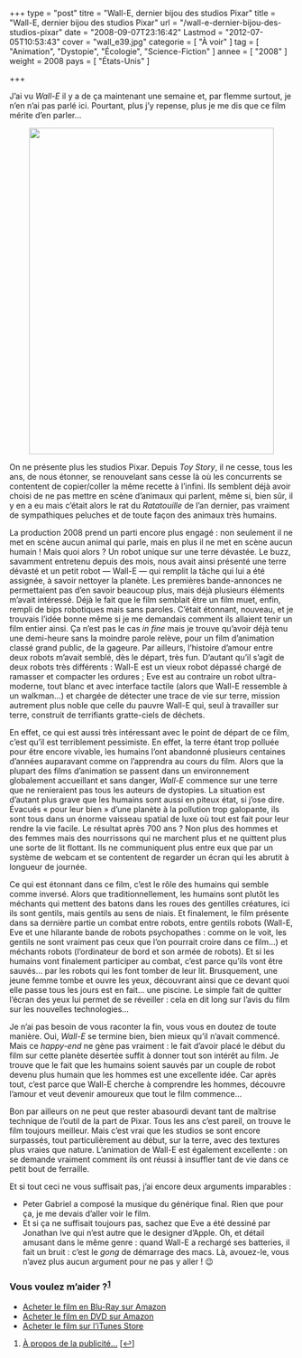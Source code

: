 +++
type = "post"
titre = "Wall-E, dernier bijou des studios Pixar"
title = "Wall-E, dernier bijou des studios Pixar"
url = "/wall-e-dernier-bijou-des-studios-pixar"
date = "2008-09-07T23:16:42"
Lastmod = "2012-07-05T10:53:43"
cover = "wall_e39.jpg"
categorie = [ "À voir" ]
tag = [ "Animation", "Dystopie", "Écologie", "Science-Fiction" ]
annee = [ "2008" ]
weight = 2008
pays = [ "États-Unis" ]

+++

<p>J&rsquo;ai vu <em>Wall-E</em> il y a de ça maintenant une semaine et, par flemme surtout, je n&rsquo;en n&rsquo;ai pas parlé ici. Pourtant, plus j&rsquo;y repense, plus je me dis que ce film mérite d&rsquo;en parler&#8230;</p>
<p style="text-align: center;"><a href="http://www.allocine.fr/film/fichefilm_gen_cfilm=123734.html"><img class="alignnone size-full wp-image-539" title="18948378_w434_h_q80" src="18948378_w434_h_q80.jpg" alt="" width="434" height="578" /></a></p>
<p>On ne présente plus les studios Pixar. Depuis <em>Toy Story</em>, il ne cesse, tous les ans, de nous étonner, se renouvelant sans cesse là où les concurrents se contentent de copier/coller la même recette à l&rsquo;infini. Ils semblent déjà avoir choisi de ne pas mettre en scène d&rsquo;animaux qui parlent, même si, bien sûr, il y en a eu mais c&rsquo;était alors le rat du <em>Ratatouille</em> de l&rsquo;an dernier, pas vraiment de sympathiques peluches et de toute façon des animaux très humains.</p>
<p>La production 2008 prend un parti encore plus engagé : non seulement il ne met en scène aucun animal qui parle, mais en plus il ne met en scène aucun humain ! Mais quoi alors ? Un robot unique sur une terre dévastée. Le buzz, savamment entretenu depuis des mois, nous avait ainsi présenté une terre dévasté et un petit robot — Wall-E — qui remplit la tâche qui lui a été assignée, à savoir nettoyer la planète. Les premières bande-annonces ne permettaient pas d&rsquo;en savoir beaucoup plus, mais déjà plusieurs éléments m&rsquo;avait intéressé. Déjà le fait que le film semblait être un film muet, enfin, rempli de bips robotiques mais sans paroles. C&rsquo;était étonnant, nouveau, et je trouvais l&rsquo;idée bonne même si je me demandais comment ils allaient tenir un film entier ainsi. Ça n&rsquo;est pas le cas <em>in fine</em> mais je trouve qu&rsquo;avoir déjà tenu une demi-heure sans la moindre parole relève, pour un film d&rsquo;animation classé grand public, de la gageure. Par ailleurs, l&rsquo;histoire d&rsquo;amour entre deux robots m&rsquo;avait semblé, dès le départ, très fun. D&rsquo;autant qu&rsquo;il s&rsquo;agit de deux robots très différents : Wall-E est un vieux robot dépassé chargé de ramasser et compacter les ordures ; Eve est au contraire un robot ultra-moderne, tout blanc et avec interface tactile (alors que Wall-E ressemble à un walkman&#8230;) et chargée de détecter une trace de vie sur terre, mission autrement plus noble que celle du pauvre Wall-E qui, seul à travailler sur terre, construit de terrifiants gratte-ciels de déchets.</p>
<p>En effet, ce qui est aussi très intéressant avec le point de départ de ce film, c&rsquo;est qu&rsquo;il est terriblement pessimiste. En effet, la terre étant trop polluée pour être encore vivable, les humains l&rsquo;ont abandonné plusieurs centaines d&rsquo;années auparavant comme on l&rsquo;apprendra au cours du film. Alors que la plupart des films d&rsquo;animation se passent dans un environnement globalement accueillant et sans danger, <em>Wall-E</em> commence sur une terre que ne renieraient pas tous les auteurs de dystopies. La situation est d&rsquo;autant plus grave que les humains sont aussi en piteux état, si j&rsquo;ose dire. Évacués &laquo;&nbsp;pour leur bien&nbsp;&raquo; d&rsquo;une planète à la pollution trop galopante, ils sont tous dans un énorme vaisseau spatial de luxe où tout est fait pour leur rendre la vie facile. Le résultat après 700 ans ? Non plus des hommes et des femmes mais des nourrissons qui ne marchent plus et ne quittent plus une sorte de lit flottant. Ils ne communiquent plus entre eux que par un système de webcam et se contentent de regarder un écran qui les abrutit à longueur de journée.</p>
<p>
<p>Ce qui est étonnant dans ce film, c&rsquo;est le rôle des humains qui semble comme inversé. Alors que traditionnellement, les humains sont plutôt les méchants qui mettent des batons dans les roues des gentilles créatures, ici ils sont gentils, mais gentils au sens de niais. Et finalement, le film présente dans sa dernière partie un combat entre robots, entre gentils robots (Wall-E, Eve et une hilarante bande de robots psychopathes : comme on le voit, les gentils ne sont vraiment pas ceux que l&rsquo;on pourrait croire dans ce film&#8230;) et méchants robots (l&rsquo;ordinateur de bord et son armée de robots). Et si les humains vont finalement participer au combat, c&rsquo;est parce qu&rsquo;ils vont être sauvés&#8230; par les robots qui les font tomber de leur lit. Brusquement, une jeune femme tombe et ouvre les yeux, découvrant ainsi que ce devant quoi elle passe tous les jours est en fait&#8230; une piscine. Le simple fait de quitter l&rsquo;écran des yeux lui permet de se réveiller : cela en dit long sur l&rsquo;avis du film sur les nouvelles technologies&#8230;</p>
<p>Je n&rsquo;ai pas besoin de vous raconter la fin, vous vous en doutez de toute manière. Oui, <em>Wall-E</em> se termine bien, bien mieux qu&rsquo;il n&rsquo;avait commencé. Mais ce <em>happy-end</em> ne gène pas vraiment : le fait d&rsquo;avoir placé le début du film sur cette planète désertée suffit  à donner tout son intérêt au film. Je trouve que le fait que les humains soient sauvés par un couple de robot devenu plus humain que les hommes est une excellente idée. Car après tout, c&rsquo;est parce que Wall-E cherche à comprendre les hommes, découvre l&rsquo;amour et veut devenir amoureux que tout le film commence&#8230;</p>
<p>
<p>Bon par ailleurs on ne peut que rester abasourdi devant tant de maîtrise technique de l&rsquo;outil de la part de Pixar. Tous les ans c&rsquo;est pareil, on trouve le film toujours meilleur. Mais c&rsquo;est vrai que les studios se sont encore surpassés, tout particulièrement au début, sur la terre, avec des textures plus vraies que nature. L&rsquo;animation de Wall-E est également excellente : on se demande vraiment comment ils ont réussi à insuffler tant de vie dans ce petit bout de ferraille.</p>
<p>Et si tout ceci ne vous suffisait pas, j&rsquo;ai encore deux arguments imparables :</p>
<p>
<ul>
<li>Peter Gabriel a composé la musique du générique final. Rien que pour ça, je me devais d&rsquo;aller voir le film.</li>
<li>Et si ça ne suffisait toujours pas, sachez que Eve a été dessiné par Jonathan Ive qui n&rsquo;est autre que le designer d&rsquo;Apple. Oh, et détail amusant dans le même genre : quand Wall-E a rechargé ses batteries, il fait un bruit : c&rsquo;est le <em>gong</em> de démarrage des macs. Là, avouez-le, vous n&rsquo;avez plus aucun argument pour ne pas y aller ! 😉</li>
</ul>
<div class="amazon">
<h3>Vous voulez m&rsquo;aider ?<sup><a href="#footnote_0_538" id="identifier_0_538" class="footnote-link footnote-identifier-link" title="&Agrave; propos de la publicit&eacute;&hellip;">1</a></sup></h3>
<ul>
<li><a href="http://www.amazon.fr/gp/product/B001DCKMRA/ref=as_li_ss_tl?ie=UTF8&#038;tag=leblogdenic07-21&#038;linkCode=as2&#038;camp=1642&#038;creative=19458&#038;creativeASIN=B001DCKMRA">Acheter le film en Blu-Ray sur Amazon</a></li>
<li><a href="http://www.amazon.fr/gp/product/B001DCKMPW/ref=as_li_ss_tl?ie=UTF8&#038;tag=leblogdenic07-21&#038;linkCode=as2&#038;camp=1642&#038;creative=19458&#038;creativeASIN=B001DCKMPW">Acheter le film en DVD sur Amazon</a></li>
<li><a href="http://itunes.apple.com/fr/movie/wall-e/id368358466">Acheter le film sur l&rsquo;iTunes Store</a></li>
</ul>
</div>
<ol class="footnotes"><li id="footnote_0_538" class="footnote"><a href="http://voiretmanger.fr/soutien/">À propos de la publicité…</a> [<a href="#identifier_0_538" class="footnote-link footnote-back-link">&#8617;</a>]</li></ol>
